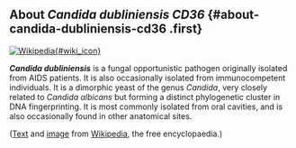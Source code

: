 About *Candida dubliniensis CD36* {#about-candida-dubliniensis-cd36 .first}
---------------------------------

[![Wikipedia](/img/wikipedia_logo_v2_en.png){#wiki_icon}](http://en.wikipedia.org/wiki/Candida_dubliniensis)

***Candida dubliniensis*** is a fungal opportunistic pathogen originally
isolated from AIDS patients. It is also occasionally isolated from
immunocompetent individuals. It is a dimorphic yeast of the genus
*Candida*, very closely related to *Candida albicans* but forming a
distinct phylogenetic cluster in DNA fingerprinting. It is most commonly
isolated from oral cavities, and is also occasionally found in other
anatomical sites.

([Text](http://en.wikipedia.org/wiki/Candida_dubliniensis) and
[image](https://commons.wikimedia.org/wiki/File:Candida_dubliniensis.jpg)
from [Wikipedia](http://en.wikipedia.org/), the free encyclopaedia.)
